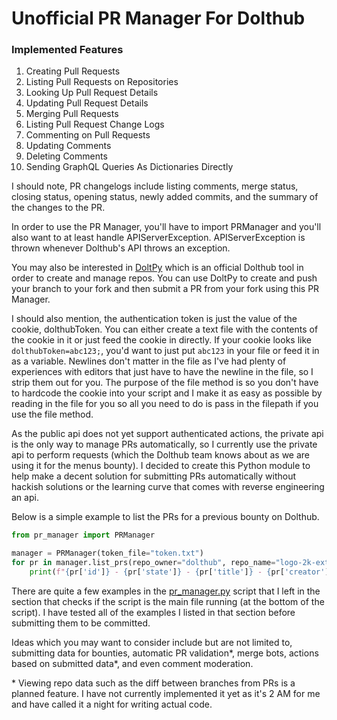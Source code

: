 # Unofficial PR Manager For Dolthub

### Implemented Features

1. Creating Pull Requests
2. Listing Pull Requests on Repositories
3. Looking Up Pull Request Details
4. Updating Pull Request Details
5. Merging Pull Requests
6. Listing Pull Request Change Logs
7. Commenting on Pull Requests
8. Updating Comments
9. Deleting Comments
10. Sending GraphQL Queries As Dictionaries Directly

I should note, PR changelogs include listing comments, merge status, closing status, opening status, newly added commits, and the summary of the changes to the PR.

In order to use the PR Manager, you'll have to import PRManager and you'll also want to at least handle APIServerException. APIServerException is thrown whenever Dolthub's API throws an exception.

You may also be interested in [DoltPy][doltpy] which is an official Dolthub tool in order to create and manage repos. You can use DoltPy to create and push your branch to your fork and then submit a PR from your fork using this PR Manager.

I should also mention, the authentication token is just the value of the cookie, dolthubToken. You can either create a text file with the contents of the cookie in it or just feed the cookie in directly. If your cookie looks like `dolthubToken=abc123;`, you'd want to just put `abc123` in your file or feed it in as a variable. Newlines don't matter in the file as I've had plenty of experiences with editors that just have to have the newline in the file, so I strip them out for you. The purpose of the file method is so you don't have to hardcode the cookie into your script and I make it as easy as possible by reading in the file for you so all you need to do is pass in the filepath if you use the file method.

As the public api does not yet support authenticated actions, the private api is the only way to manage PRs automatically, so I currently use the private api to perform requests (which the Dolthub team knows about as we are using it for the menus bounty). I decided to create this Python module to help make a decent solution for submitting PRs automatically without hackish solutions or the learning curve that comes with reverse engineering an api.

Below is a simple example to list the PRs for a previous bounty on Dolthub.

```Python
from pr_manager import PRManager

manager = PRManager(token_file="token.txt")
for pr in manager.list_prs(repo_owner="dolthub", repo_name="logo-2k-extended"):
    print(f"{pr['id']} - {pr['state']} - {pr['title']} - {pr['creator']} - {pr['creation_date']}")
```

There are quite a few examples in the [pr_manager.py][pr_manager] script that I left in the section that checks if the script is the main file running (at the bottom of the script). I have tested all of the examples I listed in that section before submitting them to be committed.

Ideas which you may want to consider include but are not limited to, submitting data for bounties, automatic PR validation\*, merge bots, actions based on submitted data\*, and even comment moderation.

\* Viewing repo data such as the diff between branches from PRs is a planned feature. I have not currently implemented it yet as it's 2 AM for me and have called it a night for writing actual code.

<!-- TODO:
    * Add in ability to view schema changes.
    * Add in ability to lookup tables in a PR.
-->

[doltpy]: https://pypi.org/project/doltpy
[pr_manager]: pr_manager/pr_manager.py
